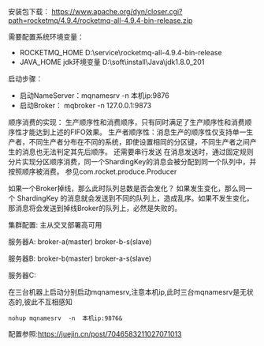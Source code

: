 安装包下载：
https://www.apache.org/dyn/closer.cgi?path=rocketmq/4.9.4/rocketmq-all-4.9.4-bin-release.zip

需要配置系统环境变量：
- ROCKETMQ_HOME   D:\service\rocketmq-all-4.9.4-bin-release 
- JAVA_HOME jdk环境变量 D:\soft\install\Java\jdk1.8.0_201

启动步骤：
- 启动NameServer：mqnamesrv  -n  本机ip:9876
- 启动Broker： mqbroker -n  127.0.0.1:9873

顺序消费的实现：
生产顺序性和消费顺序，只有同时满足了生产顺序性和消费顺序性才能达到上述的FIFO效果。
生产者顺序性：消息生产的顺序性仅支持单一生产者，不同生产者分布在不同的系统，即使设置相同的分区键，不同生产者之间产生的消息也无法判定其先后顺序。 还需要串行发送
在消息发送时，通过固定规则分片实现分区顺序消费，同一个ShardingKey的消息会被分配到同一个队列中，并按照顺序被消费。 参见com.rocket.produce.Producer

如果一个Broker掉线，那么此时队列总数是否会发化？
如果发生变化，那么同一个 ShardingKey 的消息就会发送到不同的队列上，造成乱序。如果不发生变化，那消息将会发送到掉线Broker的队列上，必然是失败的。

集群配置: 主从交叉部署高可用 

服务器A: broker-a(master)  broker-b-s(slave)

服务器B: broker-b(master)  broker-a-s(slave)

服务器C:

在三台机器上启动分别启动mqnamesrv,注意本机ip,此时三台mqnamesrv是无状态的,彼此不互相感知

```nohup mqnamesrv  -n  本机ip:9876&```

 配置参照:https://juejin.cn/post/7046583211027071013









